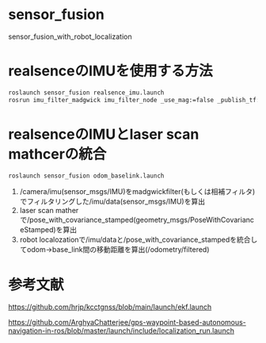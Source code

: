 # sensor_fusion
sensor_fusion_with_robot_localization

# realsenceのIMUを使用する方法

```bash
roslaunch sensor_fusion realsence_imu.launch 
rosrun imu_filter_madgwick imu_filter_node _use_mag:=false _publish_tf:=false _world_frame:="enu" imu/data_raw:=/camera/imu
```
# realsenceのIMUとlaser scan mathcerの統合

```bash
roslaunch sensor_fusion odom_baselink.launch
```

1. /camera/imu(sensor_msgs/IMU)をmadgwickfilter(もしくは相補フィルタ)でフィルタリングした/imu/data(sensor_msgs/IMU)を算出
2. laser scan matherで/pose_with_covariance_stamped(geometry_msgs/PoseWithCovarianceStamped)を算出
3. robot localozationで/imu/dataと/pose_with_covariance_stampedを統合してodom->base_link間の移動距離を算出(/odometry/filtered)

# 参考文献

https://github.com/hrjp/kcctgnss/blob/main/launch/ekf.launch

https://github.com/ArghyaChatterjee/gps-waypoint-based-autonomous-navigation-in-ros/blob/master/launch/include/localization_run.launch
